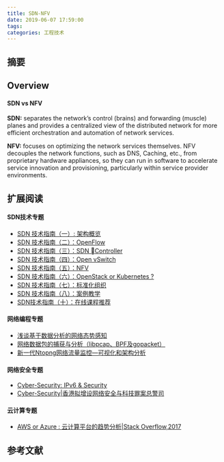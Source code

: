 ```yaml
---
title: SDN-NFV
date: 2019-06-07 17:59:00
tags:
categories: 工程技术
---
```

## 摘要

<!--more-->

## Overview

#### SDN vs NFV

**SDN:** separates the network’s control (brains) and forwarding (muscle) planes and provides a centralized view of the distributed network for more efficient orchestration and automation of network services.

**NFV:** focuses on optimizing the network services themselves. NFV decouples the network functions, such as DNS, Caching, etc., from proprietary hardware appliances, so they can run in software to accelerate service innovation and provisioning, particularly within service provider environments.

## 扩展阅读

#### SDN技术专题
- [SDN 技术指南（一）: 架构概览](https://riboseyim.com/2017/05/12/SDN/)
- [SDN 技术指南（二）：OpenFlow](https://riboseyim.com/2017/08/22/SDN-OpenFlow/)
- [SDN 技术指南（三）：SDN Controller](https://riboseyim.com/2017/10/16/SDN-Controller/)
- [SDN 技术指南（四）：Open vSwitch](https://riboseyim.com/2017/10/13/SDN-OpenvSwitch/)
- [SDN 技术指南（五）：NFV](https://riboseyim.com/2019/06/07/SDN-NFV)
- [SDN 技术指南（六）：OpenStack or Kubernetes ? ](#)
- [SDN 技术指南（七）：标准化组织](https://riboseyim.com/2019/06/07/SDN-ORG/)
- [SDN 技术指南（八）：案例教学](https://riboseyim.com/2019/06/07/SDN-CASE)
- [SDN技术指南（十）：在线课程推荐](https://riboseyim.com/2019/06/07/SDN-MOOC/)

#### 网络编程专题
- [浅谈基于数据分析的网络态势感知](https://riboseyim.github.io/2017/07/14/Network-sFlow/)
- [网络数据包的捕获与分析（libpcap、BPF及gopacket）](https://riboseyim.github.io/2017/06/16/Network-Pcap/)
- [新一代Ntopng网络流量监控—可视化和架构分析](https://riboseyim.github.io/2016/04/26/Network-Ntopng/)

#### 网络安全专题
- [Cyber-Security: IPv6 & Security](https://riboseyim.github.io/2017/08/09/Protocol-IPv6/)
- [Cyber-Security|香港拟增设网络安全与科技罪案总警司](https://riboseyim.github.io/2017/04/09/CyberSecurity-CSTCB/)

#### 云计算专题
- [AWS or Azure : 云计算平台的趋势分析|Stack Overflow,2017](https://riboseyim.com/2017/07/23/CloudComputing/)

## 参考文献
